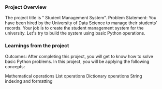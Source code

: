 ### Project Overview

 The project title is " Student Management System". 
Problem Statement: You have been hired by the University of Data Science to manage their students' records. Your job is to create the student management system for the university. Let's try to build the system using basic Python operations.




### Learnings from the project

 Outcomes: After completing this project, you will get to know how to solve basic Python problems. In this project, you will be applying the following concepts:

Mathematical operations
List operations
Dictionary operations
String indexing and formatting


